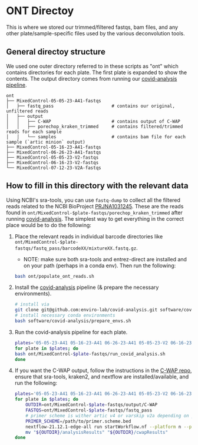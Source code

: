 # ONT Directoy

This is where we stored our trimmed/filtered fastqs, bam files, and any other plate/sample-specific files used by the various deconvolution tools.

## General directoy structure
We used one outer directory referred to in these scripts as "ont" which contains directories for each plate. The first plate is expanded to show the contents. The output directory comes from running our [covid-analysis pipeline](https://github.com/enviro-lab/covid-analysis).

```
ont
├── MixedControl-05-05-23-A41-fastqs
│   ├── fastq_pass                      # contains our original, unfiltered reads
│   ├── output
│   │   ├── C-WAP                       # contains output of C-WAP
│   │   ├── porechop_kraken_trimmed     # contains filtered/trimmed reads for each sample
│   │   └── samples                     # contains bam file for each sample (`artic minion` output)
├── MixedControl-05-16-23-A41-fastqs
├── MixedControl-06-26-23-A41-fastqs
├── MixedControl-05-05-23-V2-fastqs
├── MixedControl-06-16-23-V2-fastqs
└── MixedControl-07-12-23-V2A-fastqs
```

## How to fill in this directory with the relevant data
Using NCBI's sra-tools, you can use `fastq-dump` to collect all the filtered reads related to the NCBI BioProject [PRJNA1031245](https://www.ncbi.nlm.nih.gov/bioproject/?term=PRJNA1031245). These are the reads found in `ont/MixedControl-$plate-fastqs/porechop_kraken_trimmed` after running [covid-analysis](https://github.com/enviro-lab/covid-analysis). The simplest way to get everything in the correct place would be to do the following:

1. Place the relevant reads in individual barcode directories like `ont/MixedControl-$plate-fastqs/fastq_pass/barcodeXX/mixtureXX.fastq.gz`.
   * NOTE: make sure both sra-tools and entrez-direct are installed and on your path (perhaps in a conda env). Then run the following:
    ```bash
    bash ont/populate_ont_reads.sh
    ```

2. Install the [covid-analysis](https://github.com/enviro-lab/covid-analysis) pipeline (& prepare the necessary environments).
    ```bash
    # install via
    git clone git@github.com:enviro-lab/covid-analysis.git software/covid-analysis
    # install necessary conda environments
    bash software/covid-analysis/prepare_envs.sh
    ```

3. Run the covid-analysis pipeline for each plate.
    ```bash
    plates='05-05-23-A41 05-16-23-A41 06-26-23-A41 05-05-23-V2 06-16-23-V2 07-12-23-V2A'
    for plate in $plates; do
    bash ont/MixedControl-$plate-fastqs/run_covid_analysis.sh
    done
    ```

4. If you want the C-WAP output, follow the instructions in the [C-WAP repo](https://github.com/CFSAN-Biostatistics/C-WAP), ensure that sra-tools, kraken2, and nextflow are installed/available, and run the following:
    ```bash
    plates='05-05-23-A41 05-16-23-A41 06-26-23-A41 05-05-23-V2 06-16-23-V2 07-12-23-V2A'
    for plate in $plates; do
        OUTDIR=ont/MixedControl-$plate-fastqs/output/C-WAP
        FASTQS=ont/MixedControl-$plate-fastqs/fastq_pass
        # primer scheme is wither artic v4 or varskip v2a depending on plate suffix (A4a or V2/V2a, respectively)
        PRIMER_SCHEME=/path/to/primer.scheme.bed
        nextflow-21.12.1-edge-all run startWorkflow.nf --platform n --primers "${PRIMER_SCHEME}" --in "${FASTQS}" --out "${OUTDIR}"
        mv "${OUTDIR}/analysisResults" "${OUTDIR}/cwapResults"
    done
    ```